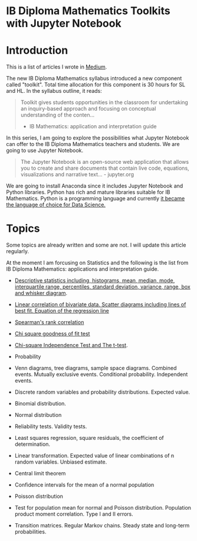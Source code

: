 # IB Diploma Mathematics Toolkits with Jupyter Notebook

# Introduction

This is a list of articles I wrote in [Medium](https://medium.com/@shinichiokada). 

The new IB Diploma Mathematics syllabus introduced a new component called "toolkit". Total time allocation for this component is 30 hours for SL and HL. In the syllabus outline, it reads:

> Toolkit gives students opportunities in the classroom for undertaking
> an inquiry-based approach and focusing on conceptual understanding 
> of the conten...
> - IB Mathematics: application and interpretation guide

In this series, I am going to explore the possibilities what Jupyter Notebook can offer to the IB Diploma Mathematics teachers and students. We are going to use Jupyter Notebook.

> The Jupyter Notebook is an open-source web application that allows you to create and share documents that contain live code, equations, visualizations and narrative text... - jupyter.org

We are going to install Anaconda since it includes Jupyter Notebook and Python libraries. Python has rich and mature libraries suitable for IB Mathematics. Python is a programming language and currently [it became the language of choice for Data Science.](https://www.netguru.com/blog/how-did-python-become-the-language-of-choice-for-data-science)


# Topics

Some topics are already written and some are not. I will update this article regularly.

At the moment I am forcusing on Statistics and the following is the list from IB Diploma Mathematics: applications and interpretation guide.

- [Descriptive statistics including, histograms,  mean, median, mode, interquartile range, percentiles, standard deviation, variance, range, box and whisker diagram](http://bit.ly/2S1yHIm).

- [Linear correlation of bivariate data. Scatter diagrams including lines of best fit. Equation of the regression line](http://bit.ly/2Pdv6Fj)

- [Spearman's rank correlation](http://bit.ly/2YHF5G8)

- [Chi square goodness of fit test](http://bit.ly/349FsKF)

- [Chi-square Independence Test and The t-test](http://bit.ly/2EaqgST).

- Probability

- Venn diagrams, tree diagrams, sample space diagrams. Combined events. Mutually exclusive events. Conditional probability. Independent events.

- Discrete random variables and probability distributions. Expected value.

- Binomial distribution. 

- Normal distribution

- Reliability tests. Validity tests.

- Least squares regression, square residuals, the coefficient of determination.

- Linear transformation. Expected value of linear combinations of n random variables. Unbiased estimate.

- Central limit theorem

- Confidence intervals for the mean of a normal population

- Poisson distribution

- Test for population mean for normal and Poisson distribution. Population product moment correlation. Type I and II errors.

- Transition matrices. Regular Markov chains. Steady state and long-term probabilities.




